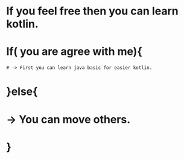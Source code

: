 # If you feel free then you can learn kotlin.
# If( you are agree with me){
    # -> First you can learn java basic for easier kotlin.
# }else{
   # -> You can move others.
# }
